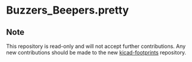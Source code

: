 # Buzzers_Beepers.pretty

## Note

This repository is read-only and will not accept further contributions. Any new contributions should be made to the new [kicad-footprints](https://github.com/kicad/kicad-footprints) repository.
